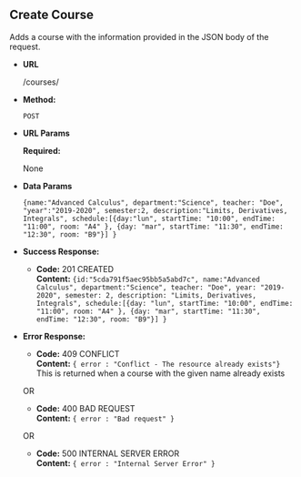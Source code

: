 **Create Course**
----
  Adds a course with the information provided in the JSON body of the request.

* **URL**

  /courses/

* **Method:**

  `POST`
  
*  **URL Params**

   **Required:**
 
   None
   

* **Data Params**

    `{name:"Advanced Calculus", department:"Science", teacher: "Doe", "year":"2019-2020", semester:2,
	  description:"Limits, Derivatives, Integrals",
	  schedule:[{day:"lun", startTime: "10:00", endTime: "11:00", room: "A4" },
				{day: "mar", startTime: "11:30", endTime: "12:30", room: "B9"}]
    }`

* **Success Response:**

  * **Code:** 201 CREATED <br />
    **Content:** `{id:"5cda791f5aec95bb5a5abd7c",
                   name:"Advanced Calculus", department:"Science", teacher: "Doe", year: "2019-2020", semester: 2,
	               description: "Limits, Derivatives, Integrals",
	               schedule:[{day: "lun", startTime: "10:00", endTime: "11:00", room: "A4" },
				                {day: "mar", startTime: "11:30", endTime: "12:30", room: "B9"}]
                     }`
 
* **Error Response:**

  * **Code:** 409 CONFLICT <br />
    **Content:** `{ error : "Conflict - The resource already exists"}`
    This is returned when a course with the given name already exists

  OR

  * **Code:** 400 BAD REQUEST <br />
    **Content:** `{ error : "Bad request" }`
    
    
  OR

  * **Code:** 500 INTERNAL SERVER ERROR <br />
    **Content:** `{ error : "Internal Server Error" }`